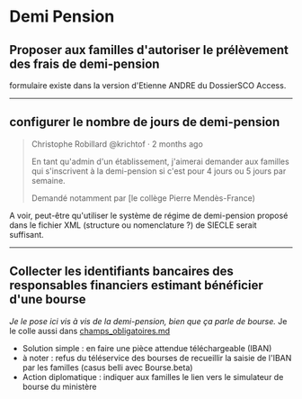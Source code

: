 # Demi Pension


## Proposer aux familles d'autoriser le prélèvement des frais de demi-pension

formulaire existe dans la version d'Etienne ANDRE du DossierSCO Access.

---

## configurer le nombre de jours de demi-pension

>  Christophe Robillard @krichtof · 2 months ago
> 
> En tant qu'admin d'un établissement, j'aimerai demander aux familles qui s'inscrivent à la demi-pension si c'est pour 4 jours ou 5 jours par semaine.
> 
> Demandé notamment par [le collège Pierre Mendès-France)

A voir, peut-être qu'utiliser le système de régime de demi-pension proposé dans le fichier XML (structure ou nomenclature ?) de SIECLE serait suffisant.

---

##  Collecter les identifiants bancaires des responsables financiers estimant bénéficier d'une bourse

_Je le pose ici vis à vis de la demi-pension, bien que ça parle de bourse._
Je le colle aussi dans [champs_obligatoires.md](champs_obligatoires.md)

- Solution simple : en faire une pièce attendue téléchargeable (IBAN)
- à noter : refus du téléservice des bourses de recueillir la saisie de l'IBAN par les familles (casus belli avec Bourse.beta)
- Action diplomatique : indiquer aux familles le lien vers le simulateur de bourse du ministère
